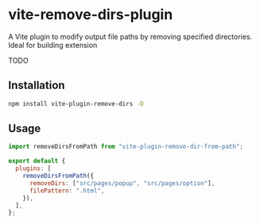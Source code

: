 # vite-remove-dirs-plugin

A Vite plugin to modify output file paths by removing specified directories. Ideal for building extension

TODO

## Installation

```bash
npm install vite-plugin-remove-dirs -D
```

## Usage

```javascript
import removeDirsFromPath from "vite-plugin-remove-dir-from-path";

export default {
  plugins: [
    removeDirsFromPath({
      removeDirs: ["src/pages/popup", "src/pages/option"],
      filePattern: ".html",
    }),
  ],
};
```
